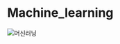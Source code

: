 # Machine_learning

![머신러닝](https://user-images.githubusercontent.com/66001539/117562702-e3234d00-b0db-11eb-914a-4dbd0a04fab6.png)
